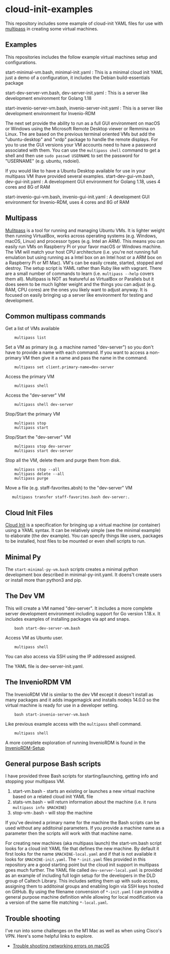 cloud-init-examples
===================

This repository includes some example of cloud-init YAML files for use with [multipass](https://multipass.run "Multipass website") in creating some virtual machines.

Examples
--------

This repositories includes the follow example virtual machines 
setup and configurations.

start-minimal-vm.bash, minimal-init.yaml
: This is a minimal cloud init YAML just a demo of a configuration, it includes the Debian build-essentials package

start-dev-server-vm.bash, dev-server-init.yaml
: This is a server like development environment for Golang 1.18

start-invenio-server-vm.bash, invenio-server-init.yaml
: This is a server like development environment for Invenio-RDM

The next set provide the ability to run as a full GUI environment on macOS or Windows using the Microsoft Remote Desktop viewer or Remmina on Linux. The are based on the previous terminal oriented VMs but add the "ubuntu-desktop" and "xrdp" package to handle the remote displays.  For you to use the GUI versions your VM accounts need to have a password associated with them. You can use the `multipass shell` command to get a shell and then use `sudo passwd USERNAME` to set the password for "USERNAME" (e.g. ubuntu, rsdoiel).

If you would like to have a Ubuntu Desktop available for use in your multipass VM Ihave provided several examples.
start-dev-gui-vm.bash, dev-gui-init.yaml
: A development GUI environment for Golang 1.18, uses 4 cores and 8G of RAM

start-invenio-gui-vm.bash, invenio-gui-init.yaml
: A development GUI environment for Invenio-RDM, uses 4 cores and 8G of RAM


Multipass
---------

[Mulitpass](https://multipass.run "Multipass website") is a tool for running and managing Ubuntu VMs. It is lighter weight then running VirtualBox, works across operating systems (e.g. Windows, macOS, Linux) and processor types (e.g. Intel an ARM). This means you can easily run VMs on Raspberry Pi or your favor macOS or Windows machine.  The VM will match your host CPU architecture (i.e. you're not running full emulation but using running as a Intel box on an Intel host or a ARM box on a Raspberry Pi or M1 Mac).  VM's can be easily create, started, stopped and destroy.  The setup script is YAML rather than Ruby like with vagrant. There are a small number of commands to learn (i.e. `multipass --help` covers them all). Multipass is NOT as featureful as VirtualBox or Parallels but it does seem to be much lighter weight and the things you can adjust (e.g. RAM, CPU cores) are the ones you likely want to adjust anyway. It is focused on easily bringing up a server like environment for testing and development.

Common multipass commands
-------------------------

Get a list of VMs available 

```shell
    multipass list
```

Set a VM as primary (e.g. a machine named "dev-server") so you don't
have to provide a name with each command. If you want to access 
a non-primary VM then give it a name and pass the name in the command.

```shell
    multipass set client.primary-name=dev-server
```

Access the primary VM

```shell
    multipass shell
```

Access the "dev-server" VM

```shell
    multipass shell dev-server
```

Stop/Start the primary VM 

```shell
    multipass stop
    multipass start
```

Stop/Start the "dev-server" VM

```shell
    multipass stop dev-server
    multipass start dev-server
```

Stop all the VM, delete them and purge them from disk.

```shell
    multipass stop --all
    multipass delete --all
    multipass purge
```

Move a file (e.g. staff-favorites.absh) to the "dev-server" VM

```
   multipass transfer staff-favorites.bash dev-server:.
```

Cloud Init Files
----------------

[Cloud Init](https://cloud-init.io) is a specification for bringing up a virtual machine (or container) using a YAML syntax. It can be relatively simple (see the minimal example) to elaborate (the dev example). You can specify things like users, packages to be installed, host files to be mounted or even shell scripts to run.

Minimal Py
----------

The `start-minimal-py-vm.bash` scripts creates a minimal python development box described in minimal-py-init.yaml. It doens't create users or install more than python3 and pip.

The Dev VM
----------

This will create a VM named "dev-server". It includes a more complete server development environment including support for Go version 1.18.x.  It includes examples of installing packages via apt and snaps.

```shell
    bash start-dev-server-vm.bash
```

Access VM as Ubuntu user.

```shell
    multipass shell
```

You can also access via SSH using the IP addressed assigned.

The YAML file is dev-server-init.yaml.

The InvenioRDM VM
-----------------

The InvenioRDM VM is similar to the dev VM except it doesn't install as many packages and it adds imagemagick and installs nodejs 14.0.0 so the virtual machine is ready for use in a developer setting.

```shell
    bash start-invenio-server-vm.bash
```

Like previous example access with the `multipass` shell command.

```shell
    multipass shell
```

A more complete exploration of running InvenioRDM is found in the [InvenioRDM-Setup](InvenioRDM-Setup.html)

General purpose Bash scripts
----------------------------

I have provided three Bash scripts for starting/launching, getting info and stopping your multipass VM.

1. start-vm.bash - starts an existing or launches a new virtual machine based on a related cloud init YAML file
2. stats-vm.bash - will return information about the machine (i.e. it runs `multipass info $MACHINE`)
3. stop-vm-.bash - will stop the machine

If you've devined a primary name for the machine the Bash scripts can be used without any additoinal parameters. If
you provide a machine name as a parameter then the scripts will work with that machine name.

For creating new machines (aka multipass launch) the start-vm.bash script looks for a cloud init YAML file that
defines the new machine. By default it first looks for the name `$MACHINE-local.yaml` and if that is not available
it looks for `$MACHINE-init.yaml`.   The `*-init.yaml` files provided in this repository are a good starting point but
the cloud init support in multipass goes much further.  The YAML file called `dev-server-local.yaml` is provided as an
example of including full login setup for the developers in the DLD group of Caltech Library. This includes setting them
up with sudo access, assigning them to additoinal groups and enabling login via SSH keys hosted on GitHub.  By using the
filename convension of `*-init.yaml` I can provide a general purpose machine definition while allowing for local modification
via a version of the same file matching `*-local.yaml`.


Trouble shooting
----------------

I've run into some challenges on the M1 Mac as well as when using Cisco's VPN. Here's some helpful links to explore.

- [Trouble shooting networking errors on macOS](https://multipass.run/docs/troubleshooting-networking-on-macos)

